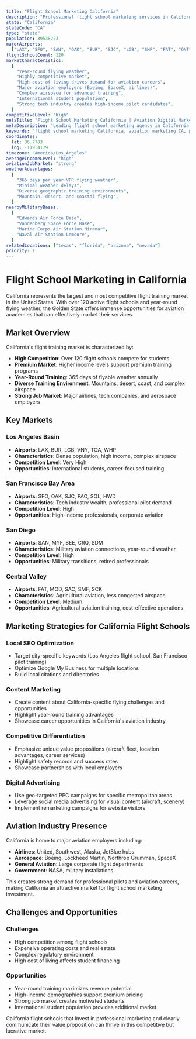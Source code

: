 ```yaml
---
title: "Flight School Marketing California"
description: "Professional flight school marketing services in California. Help your aviation academy dominate the Golden State's competitive market with proven digital marketing strategies."
state: "California"
stateCode: "CA"
type: "state"
population: 39538223
majorAirports:
  ["LAX", "SFO", "SAN", "OAK", "BUR", "SJC", "LGB", "SMF", "FAT", "ONT"]
flightSchoolCount: 120
marketCharacteristics:
  [
    "Year-round flying weather",
    "Highly competitive market",
    "High cost of living drives demand for aviation careers",
    "Major aviation employers (Boeing, SpaceX, airlines)",
    "Complex airspace for advanced training",
    "International student population",
    "Strong tech industry creates high-income pilot candidates",
  ]
competitiveLevel: "high"
metaTitle: "Flight School Marketing California | Aviation Digital Marketing CA"
metaDescription: "Leading flight school marketing agency in California. Increase enrollment at your CA aviation academy with proven digital marketing strategies. Serving Los Angeles, San Francisco, San Diego."
keywords: "flight school marketing California, aviation marketing CA, pilot training marketing California, flight school SEO California, aviation advertising California"
coordinates:
  lat: 36.7783
  lng: -119.4179
timezone: "America/Los_Angeles"
averageIncomeLevel: "high"
aviationJobMarket: "strong"
weatherAdvantages:
  [
    "365 days per year VFR flying weather",
    "Minimal weather delays",
    "Diverse geographic training environments",
    "Mountain, desert, and coastal flying",
  ]
nearbyMilitaryBases:
  [
    "Edwards Air Force Base",
    "Vandenberg Space Force Base",
    "Marine Corps Air Station Miramar",
    "Naval Air Station Lemoore",
  ]
relatedLocations: ["texas", "florida", "arizona", "nevada"]
priority: 1
---
```


# Flight School Marketing in California

California represents the largest and most competitive flight training market in the United States. With over 120 active flight schools and year-round flying weather, the Golden State offers immense opportunities for aviation academies that can effectively market their services.

## Market Overview

California's flight training market is characterized by:

- **High Competition**: Over 120 flight schools compete for students
- **Premium Market**: Higher income levels support premium training programs
- **Year-Round Training**: 365 days of flyable weather annually
- **Diverse Training Environment**: Mountains, desert, coast, and complex airspace
- **Strong Job Market**: Major airlines, tech companies, and aerospace employers

## Key Markets

### Los Angeles Basin

- **Airports**: LAX, BUR, LGB, VNY, TOA, WHP
- **Characteristics**: Dense population, high income, complex airspace
- **Competition Level**: Very High
- **Opportunities**: International students, career-focused training

### San Francisco Bay Area

- **Airports**: SFO, OAK, SJC, PAO, SQL, HWD
- **Characteristics**: Tech industry wealth, professional pilot demand
- **Competition Level**: High
- **Opportunities**: High-income professionals, corporate aviation

### San Diego

- **Airports**: SAN, MYF, SEE, CRQ, SDM
- **Characteristics**: Military aviation connections, year-round weather
- **Competition Level**: High
- **Opportunities**: Military transitions, retired professionals

### Central Valley

- **Airports**: FAT, MOD, SAC, SMF, SCK
- **Characteristics**: Agricultural aviation, less congested airspace
- **Competition Level**: Medium
- **Opportunities**: Agricultural aviation training, cost-effective operations

## Marketing Strategies for California Flight Schools

### Local SEO Optimization

- Target city-specific keywords (Los Angeles flight school, San Francisco pilot training)
- Optimize Google My Business for multiple locations
- Build local citations and directories

### Content Marketing

- Create content about California-specific flying challenges and opportunities
- Highlight year-round training advantages
- Showcase career opportunities in California's aviation industry

### Competitive Differentiation

- Emphasize unique value propositions (aircraft fleet, location advantages, career services)
- Highlight safety records and success rates
- Showcase partnerships with local employers

### Digital Advertising

- Use geo-targeted PPC campaigns for specific metropolitan areas
- Leverage social media advertising for visual content (aircraft, scenery)
- Implement remarketing campaigns for website visitors

## Aviation Industry Presence

California is home to major aviation employers including:

- **Airlines**: United, Southwest, Alaska, JetBlue hubs
- **Aerospace**: Boeing, Lockheed Martin, Northrop Grumman, SpaceX
- **General Aviation**: Large corporate flight departments
- **Government**: NASA, military installations

This creates strong demand for professional pilots and aviation careers, making California an attractive market for flight school marketing investment.

## Challenges and Opportunities

### Challenges

- High competition among flight schools
- Expensive operating costs and real estate
- Complex regulatory environment
- High cost of living affects student financing

### Opportunities

- Year-round training maximizes revenue potential
- High-income demographics support premium pricing
- Strong job market creates motivated students
- International student population provides additional market

California flight schools that invest in professional marketing and clearly communicate their value proposition can thrive in this competitive but lucrative market.
